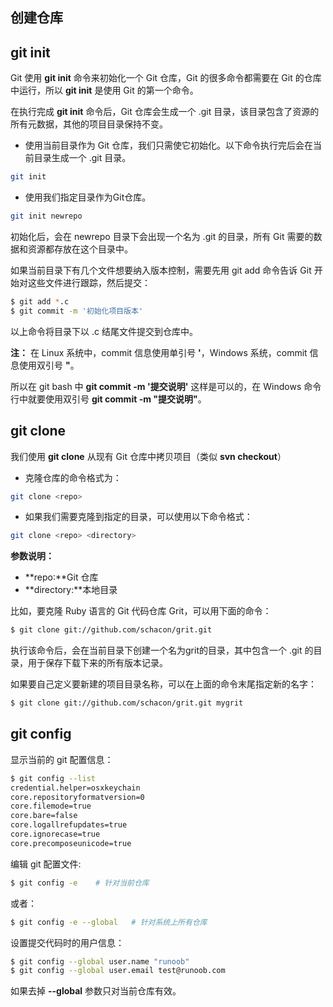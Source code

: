 ## 创建仓库

## git init

Git 使用 **git init** 命令来初始化一个 Git 仓库，Git 的很多命令都需要在 Git 的仓库中运行，所以 **git init** 是使用 Git 的第一个命令。

在执行完成 **git init** 命令后，Git 仓库会生成一个 .git 目录，该目录包含了资源的所有元数据，其他的项目目录保持不变。

* 使用当前目录作为 Git 仓库，我们只需使它初始化。以下命令执行完后会在当前目录生成一个 .git 目录。

```sh
git init
```

* 使用我们指定目录作为Git仓库。

```sh
git init newrepo
```

初始化后，会在 newrepo 目录下会出现一个名为 .git 的目录，所有 Git 需要的数据和资源都存放在这个目录中。

如果当前目录下有几个文件想要纳入版本控制，需要先用 git add 命令告诉 Git 开始对这些文件进行跟踪，然后提交：

```sh
$ git add *.c
$ git commit -m '初始化项目版本'
```

以上命令将目录下以 .c 结尾文件提交到仓库中。

**注：** 在 Linux 系统中，commit 信息使用单引号 **'**，Windows 系统，commit 信息使用双引号 **"**。

所以在 git bash 中 **git commit -m '提交说明'** 这样是可以的，在 Windows 命令行中就要使用双引号 **git commit -m "提交说明"**。

## git clone

我们使用 **git clone** 从现有 Git 仓库中拷贝项目（类似 **svn checkout**）

* 克隆仓库的命令格式为：

```sh
git clone <repo>
```

* 如果我们需要克隆到指定的目录，可以使用以下命令格式：

```sh
git clone <repo> <directory>
```

**参数说明：**

- **repo:**Git 仓库
- **directory:**本地目录

比如，要克隆 Ruby 语言的 Git 代码仓库 Grit，可以用下面的命令：

```sh
$ git clone git://github.com/schacon/grit.git
```

执行该命令后，会在当前目录下创建一个名为grit的目录，其中包含一个 .git 的目录，用于保存下载下来的所有版本记录。

如果要自己定义要新建的项目目录名称，可以在上面的命令末尾指定新的名字：

```sh
$ git clone git://github.com/schacon/grit.git mygrit
```

## git config

显示当前的 git 配置信息：

```sh
$ git config --list
credential.helper=osxkeychain
core.repositoryformatversion=0
core.filemode=true
core.bare=false
core.logallrefupdates=true
core.ignorecase=true
core.precomposeunicode=true
```

编辑 git 配置文件:

```sh
$ git config -e    # 针对当前仓库 
```

或者：

```sh
$ git config -e --global   # 针对系统上所有仓库
```

设置提交代码时的用户信息：

```sh
$ git config --global user.name "runoob"
$ git config --global user.email test@runoob.com
```

如果去掉 **--global** 参数只对当前仓库有效。